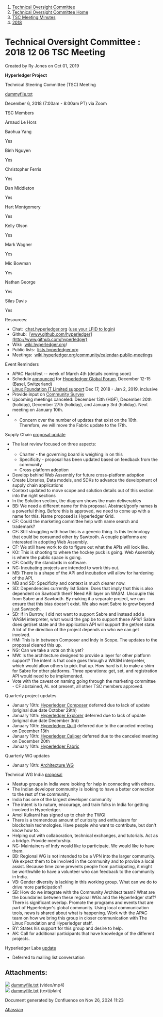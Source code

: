 1. [Technical Oversight Committee](index.html)
2. [Technical Oversight Committee Home](Technical-Oversight-Committee-Home_21430274.html)
3. [TSC Meeting Minutes](TSC-Meeting-Minutes_21448544.html)
4. [2018](2018_21448716.html)

# Technical Oversight Committee : 2018 12 06 TSC Meeting

Created by Ry Jones on Oct 01, 2019

**Hyperledger Project**

Technical Steering Committee (TSC) Meeting

[dummyfile.txt](#)

December 6, 2018 (7:00am - 8:00am PT) via Zoom

TSC Members

Arnaud Le Hors

Baohua Yang

Yes

Binh Nguyen

Yes

Christopher Ferris

Yes

Dan Middleton

Yes

Hart Montgomery

Yes

Kelly Olson

Yes

Mark Wagner

Yes

Mic Bowman

Yes

Nathan George

Yes

Silas Davis

Yes

Resources:

- Chat:  [chat.hyperledger.org](http://chat.hyperledger.org/) ([use your LFID to login](https://www.youtube.com/watch?v=EEc4JRyaAoA))
- Github:  [www.github.com/hyperledger](http://www.github.com/hyperledger)
- Wiki:  [wiki.hyperledger.org](https://lf-hyperledger.atlassian.net)/
- Public lists:  [lists.hyperledger.org](https://lists.hyperledger.org/)
- Meetings:  [wiki.hyperledger.org/community/calendar-public-meetings](https://lf-hyperledger.atlassian.netcommunity/calendar-public-meetings)

Event Reminders

- APAC Hackfest -- week of March 4th (details coming soon)
- Schedule [announced](https://www.hyperledger.org/announcements/2018/08/29/hyperledger-announces-global-forum-schedule-keynotes) for [Hyperledger Global Forum](https://events.linuxfoundation.org/events/hyperledger-global-forum-2018/), December 12-15 (Basel, Switzerland)
- [Linux Foundation IT Limited support](https://lists.hyperledger.org/g/tsc/message/1854) Dec 17, 2018 - Jan 2, 2019, inclusive
- Provide input on [Community Survey](https://lists.hyperledger.org/g/tsc/message/1860)
- Upcoming meetings canceled: December 13th (HGF), December 20th (holiday), December 27th (holiday), and January 3rd (holiday). Next meeting on January 10th.
- - Concern over the number of updates that exist on the 10th. Therefore, we will move the Fabric update to the 17th.

Supply Chain [proposal update](https://docs.google.com/document/d/1b6ES0bKUK30E2iZizy3vjVEhPn7IvsW5buDo7nFXBE0/edit)

- The last review focused on three aspects:
- - Charter - the governing board is weighing in on this
  - Specificity - proposal has been updated based on feedback from the community
  - Cross-platform adoption
- Develop behind Web Assembly for future cross-platform adoption
- Create Libraries, Data models, and SDKs to advance the development of supply chain applications
- Context updated to move scope and solution details out of this section into the right sections
- In the Solution section, the diagram shows the main deliverables
- BB: We need a different name for this proposal. Abstract/goofy names is a powerful thing. Before this is approved, we need to come up with a name for this. Name proposed is Hyperledger Grid.
- CF: Could the marketing committee help with name search and trademark?
- CF: Still struggling with how this is a generic thing. Is this technology that could be consumed other by Sawtooth. A couple platforms are interested in adopting Web Assembly.
- CF: We still have work to do to figure out what the APIs will look like.
- KO: This is shooting to where the hockey puck is going. Web Assembly is where the public space is going.
- CF: Codify the standards in software.
- NG: Incubating projects are intended to work this out.
- MB: There is a shape of the API and incubation will allow for hardening of the API.
- MB and SD: Specificity and context is much clearer now.
- SD: Dependencies currently list Sabre. Does that imply that this is also dependent on Sawtooth then? Need ABI layer on WASM. Uncouple this from Sabre and Sawtooth. By making it a separate project, we can ensure that this bias doesn't exist. We also want Sabre to grow beyond just Sawtooth.
- SD: If in Burrow, I did not want to support Sabre and instead add a WASM interpreter, what would the gap be to support these APIs? Sabre does get/set state and the application API will support the get/set state. A lot of the direction of the project depends on who we can get involved.
- HM: This is in between Composer and Indy in Scope. The updates to the proposal cleared this up.
- NG: Can we take a vote on this yet?
- MW: Is the architecture designed to provide a layer for other platform support? The intent is that code goes through a WASM interpreter, which would allow others to pick that up. How hard is it to make a shim for Sabre for other platforms. Three operations: get, set, and registration API would need to be implemented.
- Vote with the caveat on naming going through the marketing committee - CF abstained, AL not present, all other TSC members approved.

Quarterly project updates

- January 10th: [Hyperledger Composer](https://lf-hyperledger.atlassian.netgroups/tsc/project-updates/composer-2018-nov) deferred due to lack of update (original due date October 29th)
- January 10th: [Hyperledger Explorer](https://lf-hyperledger.atlassian.netgroups/tsc/project-updates/explorer-2018-dec) deferred due to lack of update (original due date December 3rd)
- January 10th: [Hyperledger Quilt](https://lf-hyperledger.atlassian.netgroups/tsc/project-updates/quilt-2018-dec) deferred due to the canceled meeting on December 13th
- January 10th: [Hyperledger Caliper](https://lf-hyperledger.atlassian.netgroups/tsc/project-updates/caliper-2018-dec) deferred due to the canceled meeting on December 20th
- January 10th: [Hyperledger Fabric](https://lf-hyperledger.atlassian.netgroups/tsc/project-updates/fabric-2019-jan)

Quarterly WG updates

- January 10th: [Architecture WG](https://lf-hyperledger.atlassian.netgroups/tsc/wg-updates/architecture-wg-2019-jan)

Technical WG India [proposal](https://lists.hyperledger.org/g/tsc/message/1876)

- Meetup groups in India were looking for help in connecting with others.
- The Indian developer community is looking to have a better connection to the rest of the community.
- India has one of the largest developer community
- The intent is to nuture, encourage, and train folks in India for getting involved in Hyperledger.
- Amol Kulkarni has signed up to chair the TWGI
- There is a tremendous amount of curiosity and enthusiasm for blockchain technologies. Have people who want to contribute, but don't know how to.
- Helping out with collaboration, technical exchanges, and tutorials. Act as a bridge. Provide mentorship.
- NG: Maintainers of Indy would like to participate. We would like to have them.
- BB: Regional WG is not intended to be a VPN into the larger community. We expect them to be involved in the community and to provide a local assist. Because time zone prevents people from participating, it might be worthwhile to have a volunteer who can feedback to the community in India.
- VB: Gender diversity is lacking in this working group. What can we do to drive more participation?
- SB: How do we integrate with the Community Architect team? What are the boundaries between these regional WGs and the Hyperledger staff? There is significant overlap. Promote the programs and events that are part of Hyperledger's global community. Using local communication tools, news is shared about what is happening. Work with the APAC team on how we bring this group in closer communication with The Linux Foundation and Hyperledger staff.
- BY: States his support for this group and desire to help.
- AK: Call for additional participants that have knowledge of the different projects.

Hyperledger Labs [update](https://lists.hyperledger.org/g/tsc/message/1879)

- Deferred to mailing list conversation

## Attachments:

![](images/icons/bullet_blue.gif) [dummyfile.txt](attachments/21434052/21457622.txt) (video/mp4)  
![](images/icons/bullet_blue.gif) [dummyfile.txt](attachments/21434052/21448764.txt) (text/plain)

Document generated by Confluence on Nov 26, 2024 11:23

[Atlassian](http://www.atlassian.com/)
